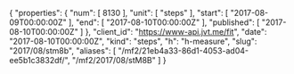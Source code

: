 {
  "properties": {
    "num": [
      8130
    ],
    "unit": [
      "steps"
    ],
    "start": [
      "2017-08-09T00:00:00Z"
    ],
    "end": [
      "2017-08-10T00:00:00Z"
    ],
    "published": [
      "2017-08-10T00:00:00Z"
    ]
  },
  "client_id": "https://www-api.jvt.me/fit",
  "date": "2017-08-10T00:00:00Z",
  "kind": "steps",
  "h": "h-measure",
  "slug": "2017/08/stm8b",
  "aliases": [
    "/mf2/21eb4a33-86d1-4053-ad04-ee5b1c3832df/",
    "/mf2/2017/08/stM8B"
  ]
}
